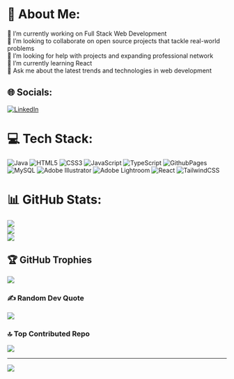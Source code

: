 # 💫 About Me:
🔭 I’m currently working on Full Stack Web Development<br>👯 I’m looking to collaborate on open source projects that tackle real-world problems<br>🤝 I’m looking for help with projects and expanding professional network<br>🌱 I’m currently learning React<br>💬 Ask me about the latest trends and technologies in web development<br>


## 🌐 Socials:
[![LinkedIn](https://img.shields.io/badge/LinkedIn-%230077B5.svg?logo=linkedin&logoColor=white)](https://linkedin.com/in/irfan-saeed-977359263) 

# 💻 Tech Stack:
![Java](https://img.shields.io/badge/java-%23ED8B00.svg?style=flat&logo=openjdk&logoColor=white) ![HTML5](https://img.shields.io/badge/html5-%23E34F26.svg?style=flat&logo=html5&logoColor=white) ![CSS3](https://img.shields.io/badge/css3-%231572B6.svg?style=flat&logo=css3&logoColor=white) ![JavaScript](https://img.shields.io/badge/javascript-%23323330.svg?style=flat&logo=javascript&logoColor=%23F7DF1E) ![TypeScript](https://img.shields.io/badge/typescript-%23007ACC.svg?style=flat&logo=typescript&logoColor=white) ![GithubPages](https://img.shields.io/badge/github%20pages-121013?style=flat&logo=github&logoColor=white) ![MySQL](https://img.shields.io/badge/mysql-%2300000f.svg?style=flat&logo=mysql&logoColor=white) ![Adobe Illustrator](https://img.shields.io/badge/adobe%20illustrator-%23FF9A00.svg?style=flat&logo=adobe%20illustrator&logoColor=white) ![Adobe Lightroom](https://img.shields.io/badge/Adobe%20Lightroom-31A8FF.svg?style=flat&logo=Adobe%20Lightroom&logoColor=white) ![React](https://img.shields.io/badge/react-%2320232a.svg?style=flat&logo=react&logoColor=%2361DAFB) ![TailwindCSS](https://img.shields.io/badge/tailwindcss-%2338B2AC.svg?style=flat&logo=tailwind-css&logoColor=white)
# 📊 GitHub Stats:

![](https://github-readme-stats.vercel.app/api?username=IrfanSaeednarejo&theme=gotham&hide_border=false&include_all_commits=true&count_private=true)<br/>
![](https://github-readme-streak-stats.herokuapp.com/?user=IrfanSaeednarejo&theme=gotham&hide_border=false)<br/>
![](https://github-readme-stats.vercel.app/api/top-langs/?username=IrfanSaeednarejo&theme=gotham&hide_border=false&include_all_commits=true&count_private=true&layout=compact)

## 🏆 GitHub Trophies
![](https://github-profile-trophy.vercel.app/?username=IrfanSaeednarejo&theme=radical&no-frame=false&no-bg=false&margin-w=4)

### ✍️ Random Dev Quote
![](https://quotes-github-readme.vercel.app/api?type=horizontal&theme=tokyonight)

### 🔝 Top Contributed Repo
![](https://github-contributor-stats.vercel.app/api?username=IrfanSaeednarejo&limit=5&theme=nord&combine_all_yearly_contributions=true)

---
[![](https://visitcount.itsvg.in/api?id=IrfanSaeednarejo&icon=1&color=0)](https://visitcount.itsvg.in)

<!-- Proudly created with GPRM ( https://gprm.itsvg.in ) -->
